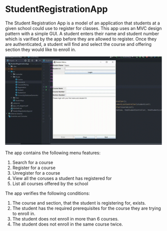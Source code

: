 # StudentRegistrationApp

The Student Registration App is a model of an application that students at a given school could use to register for classes. This app uses an MVC design pattern with a simple GUI. A student enters their name and student number which is varified by the app before they are allowed to register. Once they are authenticated, a student will find and select the course and offering section they would like to enroll in. 

![StudentRegistrationExample](./StudentRegistrationApp.gif)

The app contains the following menu features:
1. Search for a course
2. Register for a course
3. Unregister for a course
4. View all the coruses a student has registered for
5. List all courses offered by the school

The app verifies the following conditions:
1. The course and section, that the student is registering for, exists.
2. The student has the required prerequisites for the course they are trying to enroll in.
3. The student does not enroll in more than 6 courses.
4. The student does not enroll in the same course twice.
